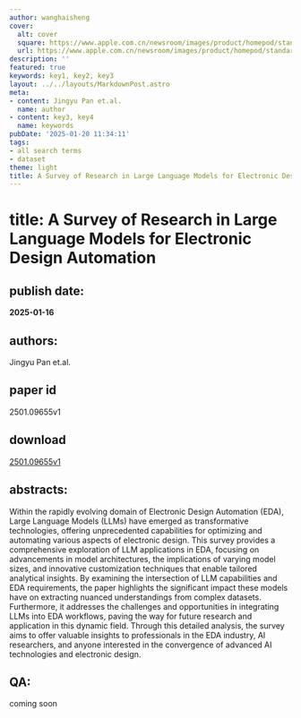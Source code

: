 ```yaml
---
author: wanghaisheng
cover:
  alt: cover
  square: https://www.apple.com.cn/newsroom/images/product/homepod/standard/Apple-HomePod-hero-230118_big.jpg.large_2x.jpg
  url: https://www.apple.com.cn/newsroom/images/product/homepod/standard/Apple-HomePod-hero-230118_big.jpg.large_2x.jpg
description: ''
featured: true
keywords: key1, key2, key3
layout: ../../layouts/MarkdownPost.astro
meta:
- content: Jingyu Pan et.al.
  name: author
- content: key3, key4
  name: keywords
pubDate: '2025-01-20 11:34:11'
tags:
- all search terms
- dataset
theme: light
title: A Survey of Research in Large Language Models for Electronic Design Automation
---
```


# title: A Survey of Research in Large Language Models for Electronic Design Automation 
## publish date: 
**2025-01-16** 
## authors: 
  Jingyu Pan et.al. 
## paper id
2501.09655v1
## download
[2501.09655v1](http://arxiv.org/abs/2501.09655v1)
## abstracts:
Within the rapidly evolving domain of Electronic Design Automation (EDA), Large Language Models (LLMs) have emerged as transformative technologies, offering unprecedented capabilities for optimizing and automating various aspects of electronic design. This survey provides a comprehensive exploration of LLM applications in EDA, focusing on advancements in model architectures, the implications of varying model sizes, and innovative customization techniques that enable tailored analytical insights. By examining the intersection of LLM capabilities and EDA requirements, the paper highlights the significant impact these models have on extracting nuanced understandings from complex datasets. Furthermore, it addresses the challenges and opportunities in integrating LLMs into EDA workflows, paving the way for future research and application in this dynamic field. Through this detailed analysis, the survey aims to offer valuable insights to professionals in the EDA industry, AI researchers, and anyone interested in the convergence of advanced AI technologies and electronic design.
## QA:
coming soon
